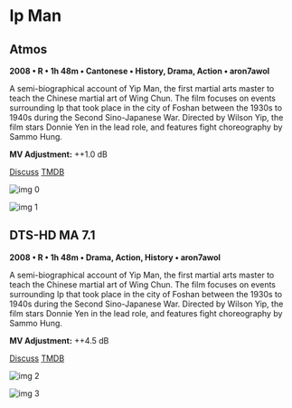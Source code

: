 # Ip Man

## Atmos

**2008 • R • 1h 48m • Cantonese • History, Drama, Action • aron7awol**

A semi-biographical account of Yip Man, the first martial arts master to teach the Chinese martial art of Wing Chun. The film focuses on events surrounding Ip that took place in the city of Foshan between the 1930s to 1940s during the Second Sino-Japanese War. Directed by Wilson Yip, the film stars Donnie Yen in the lead role, and features fight choreography by Sammo Hung.

**MV Adjustment:** ++1.0 dB

[Discuss](https://www.avsforum.com/goto/post?id=58479354)  [TMDB](14756)

![img 0](https://i.imgur.com/JdQdYZF.jpg)

![img 1](https://i.imgur.com/L5gG3kG.png)

## DTS-HD MA 7.1

**2008 • R • 1h 48m • Drama, Action, History • aron7awol**

A semi-biographical account of Yip Man, the first martial arts master to teach the Chinese martial art of Wing Chun. The film focuses on events surrounding Ip that took place in the city of Foshan between the 1930s to 1940s during the Second Sino-Japanese War. Directed by Wilson Yip, the film stars Donnie Yen in the lead role, and features fight choreography by Sammo Hung.

**MV Adjustment:** ++4.5 dB

[Discuss](https://www.avsforum.com/threads/bass-eq-for-filtered-movies.2995212/post-58479354)  [TMDB](14756)

![img 2](https://i.imgur.com/537D4nD.jpg)

![img 3](https://i.imgur.com/AMvlzt9.png)

